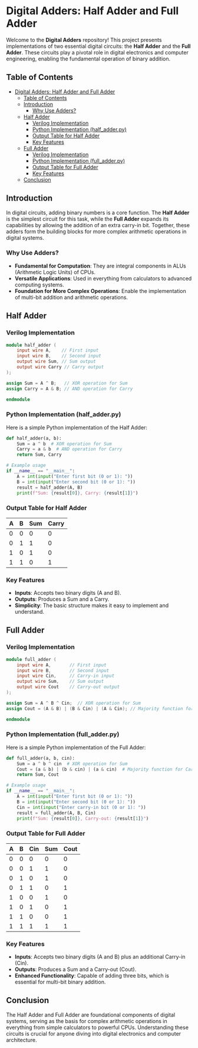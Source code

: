 # Digital Adders: Half Adder and Full Adder

Welcome to the **Digital Adders** repository! This project presents implementations of two essential digital circuits: the **Half Adder** and the **Full Adder**. These circuits play a pivotal role in digital electronics and computer engineering, enabling the fundamental operation of binary addition.

## Table of Contents

- [Digital Adders: Half Adder and Full Adder](#digital-adders-half-adder-and-full-adder)
  - [Table of Contents](#table-of-contents)
  - [Introduction](#introduction)
    - [Why Use Adders?](#why-use-adders)
  - [Half Adder](#half-adder)
    - [Verilog Implementation](#verilog-implementation)
    - [Python Implementation (half\_adder.py)](#python-implementation-half_adderpy)
    - [Output Table for Half Adder](#output-table-for-half-adder)
    - [Key Features](#key-features)
  - [Full Adder](#full-adder)
    - [Verilog Implementation](#verilog-implementation-1)
    - [Python Implementation (full\_adder.py)](#python-implementation-full_adderpy)
    - [Output Table for Full Adder](#output-table-for-full-adder)
    - [Key Features](#key-features-1)
  - [Conclusion](#conclusion)

## Introduction

In digital circuits, adding binary numbers is a core function. The **Half Adder** is the simplest circuit for this task, while the **Full Adder** expands its capabilities by allowing the addition of an extra carry-in bit. Together, these adders form the building blocks for more complex arithmetic operations in digital systems.

### Why Use Adders?

- **Fundamental for Computation**: They are integral components in ALUs (Arithmetic Logic Units) of CPUs.
- **Versatile Applications**: Used in everything from calculators to advanced computing systems.
- **Foundation for More Complex Operations**: Enable the implementation of multi-bit addition and arithmetic operations.

## Half Adder

### Verilog Implementation

```verilog
module half_adder (
    input wire A,    // First input
    input wire B,    // Second input
    output wire Sum, // Sum output
    output wire Carry // Carry output
);

assign Sum = A ^ B;   // XOR operation for Sum
assign Carry = A & B; // AND operation for Carry

endmodule
```

### Python Implementation (half_adder.py)

Here is a simple Python implementation of the Half Adder:

```python
def half_adder(a, b):
    Sum = a ^ b  # XOR operation for Sum
    Carry = a & b  # AND operation for Carry
    return Sum, Carry

# Example usage
if __name__ == "__main__":
    A = int(input("Enter first bit (0 or 1): "))
    B = int(input("Enter second bit (0 or 1): "))
    result = half_adder(A, B)
    print(f"Sum: {result[0]}, Carry: {result[1]}")
```

### Output Table for Half Adder

| A | B | Sum | Carry |
|---|---|-----|-------|
| 0 | 0 |  0  |   0   |
| 0 | 1 |  1  |   0   |
| 1 | 0 |  1  |   0   |
| 1 | 1 |  0  |   1   |

### Key Features

- **Inputs**: Accepts two binary digits (A and B).
- **Outputs**: Produces a Sum and a Carry.
- **Simplicity**: The basic structure makes it easy to implement and understand.

## Full Adder

### Verilog Implementation

```verilog
module full_adder (
    input wire A,       // First input
    input wire B,       // Second input
    input wire Cin,     // Carry-in input
    output wire Sum,    // Sum output
    output wire Cout    // Carry-out output
);

assign Sum = A ^ B ^ Cin;  // XOR operation for Sum
assign Cout = (A & B) | (B & Cin) | (A & Cin); // Majority function for Carry-out

endmodule
```

### Python Implementation (full_adder.py)

Here is a simple Python implementation of the Full Adder:

```python
def full_adder(a, b, cin):
    Sum = a ^ b ^ cin  # XOR operation for Sum
    Cout = (a & b) | (b & cin) | (a & cin)  # Majority function for Carry-out
    return Sum, Cout

# Example usage
if __name__ == "__main__":
    A = int(input("Enter first bit (0 or 1): "))
    B = int(input("Enter second bit (0 or 1): "))
    Cin = int(input("Enter carry-in bit (0 or 1): "))
    result = full_adder(A, B, Cin)
    print(f"Sum: {result[0]}, Carry-out: {result[1]}")
```

### Output Table for Full Adder

| A | B | Cin | Sum | Cout |
|---|---|-----|-----|------|
| 0 | 0 |  0  |  0  |  0   |
| 0 | 0 |  1  |  1  |  0   |
| 0 | 1 |  0  |  1  |  0   |
| 0 | 1 |  1  |  0  |  1   |
| 1 | 0 |  0  |  1  |  0   |
| 1 | 0 |  1  |  0  |  1   |
| 1 | 1 |  0  |  0  |  1   |
| 1 | 1 |  1  |  1  |  1   |

### Key Features

- **Inputs**: Accepts two binary digits (A and B) plus an additional Carry-in (Cin).
- **Outputs**: Produces a Sum and a Carry-out (Cout).
- **Enhanced Functionality**: Capable of adding three bits, which is essential for multi-bit binary addition.

## Conclusion

The Half Adder and Full Adder are foundational components of digital systems, serving as the basis for complex arithmetic operations in everything from simple calculators to powerful CPUs. Understanding these circuits is crucial for anyone diving into digital electronics and computer architecture.